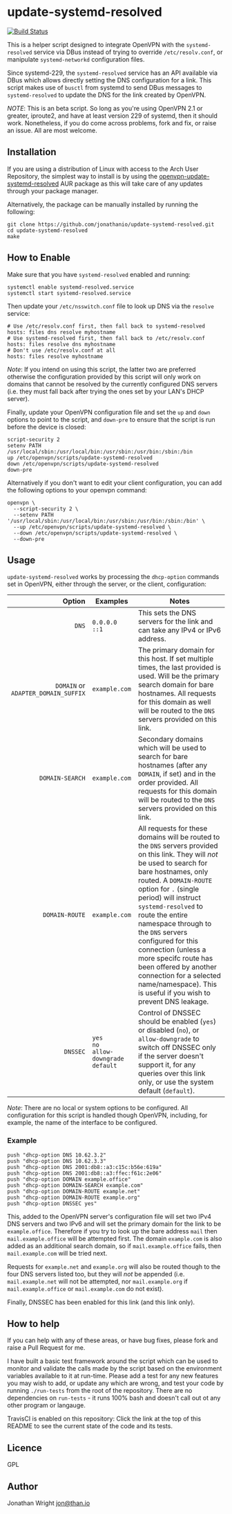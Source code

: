 # update-systemd-resolved

[![Build Status](https://travis-ci.org/jonathanio/update-systemd-resolved.svg?branch=features%2Funit-tests)](https://travis-ci.org/jonathanio/update-systemd-resolved)

This is a helper script designed to integrate OpenVPN with the `systemd-resolved`
service via DBus instead of trying to override `/etc/resolv.conf`, or manipulate
`systemd-networkd` configuration files.

Since systemd-229, the `systemd-resolved` service has an API available via
DBus which allows directly setting the DNS configuration for a link. This script
makes use of `busctl` from systemd to send DBus messages to `systemd-resolved`
to update the DNS for the link created by OpenVPN.

*NOTE*: This is an beta script. So long as you're using OpenVPN 2.1 or greater,
iproute2, and have at least version 229 of systemd, then it should work.
Nonetheless, if you do come across problems, fork and fix, or raise an issue.
All are most welcome.

## Installation

If you are using a distribution of Linux with access to the Arch User Repository,
the simplest way to install is by using the
[openvpn-update-systemd-resolved](https://aur.archlinux.org/packages/openvpn-update-systemd-resolved/)
AUR package as this will take care of any updates through your package manager.

Alternatively, the package can be manually installed by running the following:

```
git clone https://github.com/jonathanio/update-systemd-resolved.git
cd update-systemd-resolved
make
```

## How to Enable

Make sure that you have `systemd-resolved` enabled and running:

```
systemctl enable systemd-resolved.service
systemctl start systemd-resolved.service
```

Then update your `/etc/nsswitch.conf` file to look up DNS via the `resolve`
service:

```
# Use /etc/resolv.conf first, then fall back to systemd-resolved
hosts: files dns resolve myhostname
# Use systemd-resolved first, then fall back to /etc/resolv.conf
hosts: files resolve dns myhostname
# Don't use /etc/resolv.conf at all
hosts: files resolve myhostname
```

*Note*: If you intend on using this script, the latter two are preferred
otherwise the configuration provided by this script will only work on domains
that cannot be resolved by the currently configured DNS servers (i.e. they must
fall back after trying the ones set by your LAN's DHCP server).

Finally, update your OpenVPN configuration file and set the `up` and `down`
options to point to the script, and `down-pre` to ensure that the script is run
before the device is closed:

```
script-security 2
setenv PATH /usr/local/sbin:/usr/local/bin:/usr/sbin:/usr/bin:/sbin:/bin
up /etc/openvpn/scripts/update-systemd-resolved
down /etc/openvpn/scripts/update-systemd-resolved
down-pre
```

Alternatively if you don't want to edit your client configuration, you can add
the following options to your openvpn command:

```
openvpn \
  --script-security 2 \
  --setenv PATH '/usr/local/sbin:/usr/local/bin:/usr/sbin:/usr/bin:/sbin:/bin' \
  --up /etc/openvpn/scripts/update-systemd-resolved \
  --down /etc/openvpn/scripts/update-systemd-resolved \
  --down-pre
```

## Usage

`update-systemd-resolved` works by processing the `dhcp-option` commands set in
OpenVPN, either through the server, or the client, configuration:

| Option | Examples | Notes |
|--:|---|---|
| `DNS` | `0.0.0.0`<br />`::1` | This sets the DNS servers for the link and can take any IPv4 or IPv6 address. |
| `DOMAIN` or `ADAPTER_DOMAIN_SUFFIX` | `example.com` | The primary domain for this host. If set multiple times, the last provided is used. Will be the primary search domain for bare hostnames. All requests for this domain as well will be routed to the `DNS` servers provided on this link. |
| `DOMAIN-SEARCH` | `example.com` | Secondary domains which will be used to search for bare hostnames (after any `DOMAIN`, if set) and in the order provided. All requests for this domain will be routed to the `DNS` servers provided on this link. |
| `DOMAIN-ROUTE` | `example.com` | All requests for these domains will be routed to the `DNS` servers provided on this link. They will *not* be used to search for bare hostnames, only routed. A `DOMAIN-ROUTE` option for `.` (single period) will instruct `systemd-resolved` to route the entire namespace through to the `DNS` servers configured for this connection (unless a more specifc route has been offered by another connection for a selected name/namespace). This is useful if you wish to prevent DNS leakage. |
| `DNSSEC` | `yes`<br />`no`</br >`allow-downgrade`</br >`default` | Control of DNSSEC should be enabled (`yes`) or disabled (`no`), or `allow-downgrade` to switch off DNSSEC only if the server doesn't support it, for any queries over this link only, or use the system default (`default`). |

*Note*: There are no local or system options to be configured. All configuration
for this script is handled though OpenVPN, including, for example, the name of
the interface to be configured.

### Example

```
push "dhcp-option DNS 10.62.3.2"
push "dhcp-option DNS 10.62.3.3"
push "dhcp-option DNS 2001:db8::a3:c15c:b56e:619a"
push "dhcp-option DNS 2001:db8::a3:ffec:f61c:2e06"
push "dhcp-option DOMAIN example.office"
push "dhcp-option DOMAIN-SEARCH example.com"
push "dhcp-option DOMAIN-ROUTE example.net"
push "dhcp-option DOMAIN-ROUTE example.org"
push "dhcp-option DNSSEC yes"
```

This, added to the OpenVPN server's configuration file will set two IPv4 DNS
servers and two IPv6 and will set the primary domain for the link to be
`example.office`. Therefore if you try to look up the bare address `mail` then
`mail.example.office` will be attempted first. The domain `example.com` is also
added as an additional search domain, so if `mail.example.office` fails, then
`mail.example.com` will be tried next.

Requests for `example.net` and `example.org` will also be routed though to the
four DNS servers listed too, but they will *not* be appended (i.e.
`mail.example.net` will not be attempted, nor `mail.example.org` if
`mail.example.office` or `mail.example.com` do not exist).

Finally, DNSSEC has been enabled for this link (and this link only).

## How to help

If you can help with any of these areas, or have bug fixes, please fork and
raise a Pull Request for me.

I have built a basic test framework around the script which can be used to
monitor and validate the calls made by the script based on the environment
variables available to it at run-time. Please add a test for any new features
you may wish to add, or update any which are wrong, and test your code by
running `./run-tests` from the root of the repository. There are no dependencies
on `run-tests` - it runs 100% bash and doesn't call out ot any other program or
langauge.

TravisCI is enabled on this repository: Click the link at the top of this README
to see the current state of the code and its tests.

## Licence

GPL

## Author

Jonathan Wright <jon@than.io>
